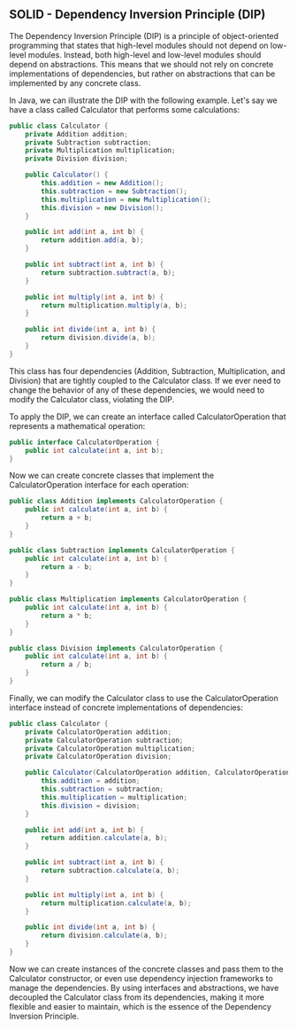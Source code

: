 SOLID - Dependency Inversion Principle (DIP)
----------------------------------------------------

The Dependency Inversion Principle (DIP) is a principle of object-oriented programming that states that high-level modules should not depend on low-level modules. Instead, both high-level and low-level modules should depend on abstractions. This means that we should not rely on concrete implementations of dependencies, but rather on abstractions that can be implemented by any concrete class.

In Java, we can illustrate the DIP with the following example. Let's say we have a class called Calculator that performs some calculations:

```java
public class Calculator {
    private Addition addition;
    private Subtraction subtraction;
    private Multiplication multiplication;
    private Division division;

    public Calculator() {
        this.addition = new Addition();
        this.subtraction = new Subtraction();
        this.multiplication = new Multiplication();
        this.division = new Division();
    }

    public int add(int a, int b) {
        return addition.add(a, b);
    }

    public int subtract(int a, int b) {
        return subtraction.subtract(a, b);
    }

    public int multiply(int a, int b) {
        return multiplication.multiply(a, b);
    }

    public int divide(int a, int b) {
        return division.divide(a, b);
    }
}
```

This class has four dependencies (Addition, Subtraction, Multiplication, and Division) that are tightly coupled to the Calculator class. If we ever need to change the behavior of any of these dependencies, we would need to modify the Calculator class, violating the DIP.

To apply the DIP, we can create an interface called CalculatorOperation that represents a mathematical operation:

```java
public interface CalculatorOperation {
    public int calculate(int a, int b);
}
```
Now we can create concrete classes that implement the CalculatorOperation interface for each operation:

```java
public class Addition implements CalculatorOperation {
    public int calculate(int a, int b) {
        return a + b;
    }
}

public class Subtraction implements CalculatorOperation {
    public int calculate(int a, int b) {
        return a - b;
    }
}

public class Multiplication implements CalculatorOperation {
    public int calculate(int a, int b) {
        return a * b;
    }
}

public class Division implements CalculatorOperation {
    public int calculate(int a, int b) {
        return a / b;
    }
}
```

Finally, we can modify the Calculator class to use the CalculatorOperation interface instead of concrete implementations of dependencies:

```java
public class Calculator {
    private CalculatorOperation addition;
    private CalculatorOperation subtraction;
    private CalculatorOperation multiplication;
    private CalculatorOperation division;

    public Calculator(CalculatorOperation addition, CalculatorOperation subtraction, CalculatorOperation multiplication, CalculatorOperation division) {
        this.addition = addition;
        this.subtraction = subtraction;
        this.multiplication = multiplication;
        this.division = division;
    }

    public int add(int a, int b) {
        return addition.calculate(a, b);
    }

    public int subtract(int a, int b) {
        return subtraction.calculate(a, b);
    }

    public int multiply(int a, int b) {
        return multiplication.calculate(a, b);
    }

    public int divide(int a, int b) {
        return division.calculate(a, b);
    }
}
```

Now we can create instances of the concrete classes and pass them to the Calculator constructor, or even use dependency injection frameworks to manage the dependencies. By using interfaces and abstractions, we have decoupled the Calculator class from its dependencies, making it more flexible and easier to maintain, which is the essence of the Dependency Inversion Principle.
